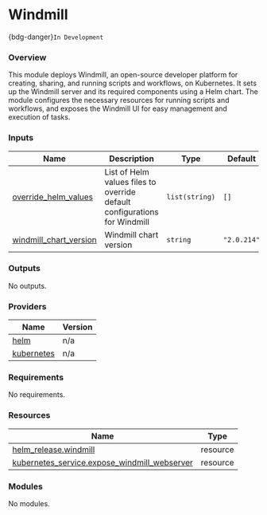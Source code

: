 # Windmill 
{bdg-danger}`In Development`


### Overview

This module deploys Windmill, an open-source developer platform for creating, sharing, and running scripts and workflows, on Kubernetes. It sets up the Windmill server and its required components using a Helm chart. The module configures the necessary resources for running scripts and workflows, and exposes the Windmill UI for easy management and execution of tasks.

### Inputs

| Name | Description | Type | Default | Required |
|------|-------------|------|---------|:--------:|
| <a name="input_override_helm_values"></a> [override\_helm\_values](#input\_override\_helm\_values) | List of Helm values files to override default configurations for Windmill | `list(string)` | `[]` | no |
| <a name="input_windmill_chart_version"></a> [windmill\_chart\_version](#input\_windmill\_chart\_version) | Windmill chart version | `string` | `"2.0.214"` | no |

### Outputs

No outputs.

### Providers

| Name | Version |
|------|---------|
| <a name="provider_helm"></a> [helm](#provider\_helm) | n/a |
| <a name="provider_kubernetes"></a> [kubernetes](#provider\_kubernetes) | n/a |

### Requirements

No requirements.

### Resources

| Name | Type |
|------|------|
| [helm_release.windmill](https://registry.terraform.io/providers/hashicorp/helm/latest/docs/resources/release) | resource |
| [kubernetes_service.expose_windmill_webserver](https://registry.terraform.io/providers/hashicorp/kubernetes/latest/docs/resources/service) | resource |

### Modules

No modules.
